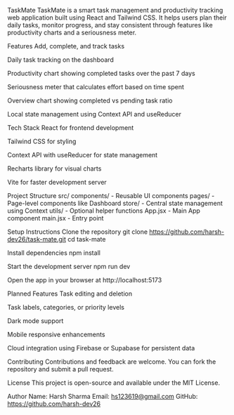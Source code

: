 TaskMate
TaskMate is a smart task management and productivity tracking web application built using React and Tailwind CSS. It helps users plan their daily tasks, monitor progress, and stay consistent through features like productivity charts and a seriousness meter.

Features
Add, complete, and track tasks

Daily task tracking on the dashboard

Productivity chart showing completed tasks over the past 7 days

Seriousness meter that calculates effort based on time spent

Overview chart showing completed vs pending task ratio

Local state management using Context API and useReducer

Tech Stack
React for frontend development

Tailwind CSS for styling

Context API with useReducer for state management

Recharts library for visual charts

Vite for faster development server

Project Structure
src/
components/ - Reusable UI components
pages/ - Page-level components like Dashboard
store/ - Central state management using Context
utils/ - Optional helper functions
App.jsx - Main App component
main.jsx - Entry point

Setup Instructions
Clone the repository
git clone https://github.com/harsh-dev26/task-mate.git
cd task-mate

Install dependencies
npm install

Start the development server
npm run dev

Open the app in your browser at
http://localhost:5173

Planned Features
Task editing and deletion

Task labels, categories, or priority levels

Dark mode support

Mobile responsive enhancements

Cloud integration using Firebase or Supabase for persistent data

Contributing
Contributions and feedback are welcome.
You can fork the repository and submit a pull request.

License
This project is open-source and available under the MIT License.

Author
Name: Harsh Sharma
Email: hs123619@gmail.com
GitHub: https://github.com/harsh-dev26
